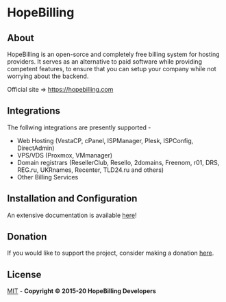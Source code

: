 # HopeBilling

## About

HopeBilling is an open-sorce and completely free billing system for hosting providers. It serves as an alternative to paid software while providing competent features, to ensure that you can setup your company while not worrying about the backend.

Official site => <a href="https://hopebilling.com" target="_blank">https://hopebilling.com</a>

## Integrations

The follwing integrations are presently supported - 

 - Web Hosting  (VestaCP, cPanel, ISPManager, Plesk, ISPConfig, DirectAdmin)
 - VPS/VDS (Proxmox, VMmanager)
 - Domain registrars (ResellerClub, Resello, 2domains, Freenom, r01, DRS, REG.ru, UKRnames, Recenter, TLD24.ru and others)
 - Other Billing Services

## Installation and Configuration

An extensive documentation is available <a href="https://github.com/vityabond/hopebilling/wiki" target="_blank">here</a>!

## Donation

If you would like to support the project, consider making a donation <a href="https://www.liqpay.ua/en/checkout/card/hopebilling" target="_blank">here</a>.

## License

<a href="" target="_blank">MIT</a> - <b>Copyright © 2015-20 HopeBilling Developers</b>
